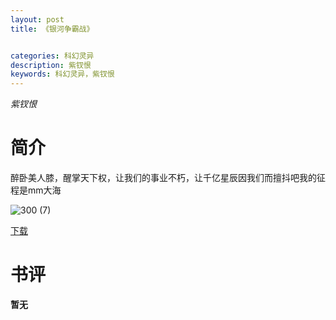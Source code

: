 ```yaml
---
layout: post
title: 《银河争霸战》


categories: 科幻灵异
description: 紫钗恨
keywords: 科幻灵异，紫钗恨
---
```


*紫钗恨*

# 简介

醉卧美人膝，醒掌天下权，让我们的事业不朽，让千亿星辰因我们而擅抖吧我的征程是mm大海

![300 (7)](http://tva3.sinaimg.cn/large/008dGP0Fgy1gu3ob6o466j304605k0sq.jpg)

[下载](https://link.jscdn.cn/1drv/aHR0cHM6Ly8xZHJ2Lm1zL3QvcyFBaGU2R2dNWmVFb2poVUZwY0JMUF9UaEswc1p4P2U9ZHA2UHB0.txt)

# 书评
**暂无**